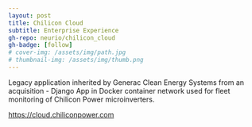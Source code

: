 ```yaml
---
layout: post
title: Chilicon Cloud
subtitle: Enterprise Experience
gh-repo: neurio/chilicon_cloud
gh-badge: [follow]
# cover-img: /assets/img/path.jpg
# thumbnail-img: /assets/img/thumb.png
---
```

Legacy application inherited by Generac Clean Energy Systems from an acquisition - Django App in Docker container network used for fleet monitoring of Chilicon Power microinverters.

https://cloud.chiliconpower.com